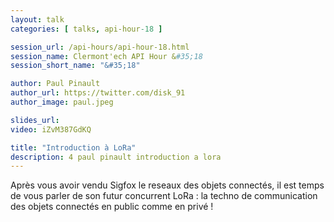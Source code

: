 ```yaml
---
layout: talk
categories: [ talks, api-hour-18 ]

session_url: /api-hours/api-hour-18.html
session_name: Clermont'ech API Hour &#35;18
session_short_name: "&#35;18"

author: Paul Pinault
author_url: https://twitter.com/disk_91
author_image: paul.jpeg

slides_url:
video: iZvM387GdKQ

title: "Introduction à LoRa"
description: 4 paul pinault introduction a lora
---
```




Après vous avoir vendu Sigfox le reseaux des objets connectés, il est temps de
vous parler de son futur concurrent LoRa : la techno de communication des objets
connectés en public comme en privé !
